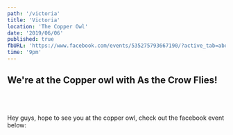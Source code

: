 ```yaml
---
path: '/victoria'
title: 'Victoria'
location: 'The Copper Owl'
date: '2019/06/06'
published: true
fbURL: 'https://www.facebook.com/events/535275793667190/?active_tab=about'
time: '9pm'
---
```


## We're at the Copper owl with As the Crow Flies!

<br/><br/>

Hey guys, hope to see you at the copper owl, check out the facebook event below:
